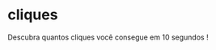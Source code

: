 # cliques
 Descubra quantos cliques você consegue em 10 segundos !

 <a href="https://estudantedehtml.github.io/Clique-Aqui/cliques/index.html">
